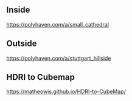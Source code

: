 ## Inside

https://polyhaven.com/a/small_cathedral

## Outside

https://polyhaven.com/a/stuttgart_hillside

## HDRI to Cubemap

https://matheowis.github.io/HDRI-to-CubeMap/
